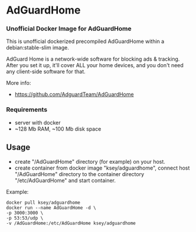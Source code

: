 # AdGuardHome
### Unofficial Docker Image for AdGuardHome
This is unofficial dockerized precompiled AdGuardHome within a debian:stable-slim image.

AdGuard Home is a network-wide software for blocking ads & tracking. After you set it up, it'll cover ALL your home devices, and you don't need any client-side software for that.

More info:
- https://github.com/AdguardTeam/AdGuardHome

### Requirements

* server with docker
* ~128 Mb RAM, ~100 Mb disk space 

## Usage

* create "/AdGuardHome" directory (for example) on your host.
* create container from docker image "ksey/adguardhome", connect host "/AdGuardHome" directory to the container directory "/etc/AdGuardHome" and start container.

Example:
```
docker pull ksey/adguardhome
docker run --name AdGuardHome -d \
-p 3000:3000 \
-p 53:53/udp \
-v /AdGuardHome:/etc/AdGuardHome ksey/adguardhome
```
